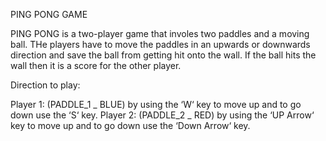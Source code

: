 PING PONG GAME 



PING PONG is a two-player game that involes two paddles and a moving ball. THe players have to move the paddles in an upwards or downwards direction and save the ball from getting hit onto the wall. If the ball hits the wall then it is a score for the other player.

Direction to play:

Player 1: (PADDLE_1 _ BLUE) by using the ‘W‘ key to move up and to go down use the ‘S‘ key.
Player 2: (PADDLE_2 _ RED)  by using the ‘UP Arrow‘ key to move up and to go down use the ‘Down Arrow‘ key.





